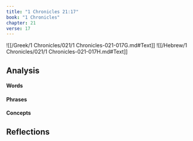```yaml
---
title: "1 Chronicles 21:17"
book: "1 Chronicles"
chapter: 21
verse: 17
---
```

![[/Greek/1 Chronicles/021/1 Chronicles-021-017G.md#Text]]
![[/Hebrew/1 Chronicles/021/1 Chronicles-021-017H.md#Text]]

## Analysis

#### Words

#### Phrases

#### Concepts

## Reflections
